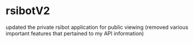 # rsibotV2

updated the private rsibot application for public viewing (removed various important features that pertained to my API information)
